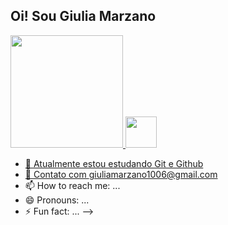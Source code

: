 ## Oi! Sou Giulia Marzano

<div>
<a href="https://github.com/agussddp">
<img height="180em" src="https://github-readme-stats.vercel.app/api?username=agussddp&show_icons=true&theme=dracula&include_all_commits=true&count_private=true"/>
<img height="50em" src="https://github-readme-stats.vercel.app/api/top-langs/?username=agussddp&layout=compact&langs_count=16&theme=dracula"/>



- 🔭 Atualmente estou estudando Git e Github
- 💬 Contato com giuliamarzano1006@gmail.com
- 📫 How to reach me: ...
- 😄 Pronouns: ...
- ⚡ Fun fact: ...
-->
